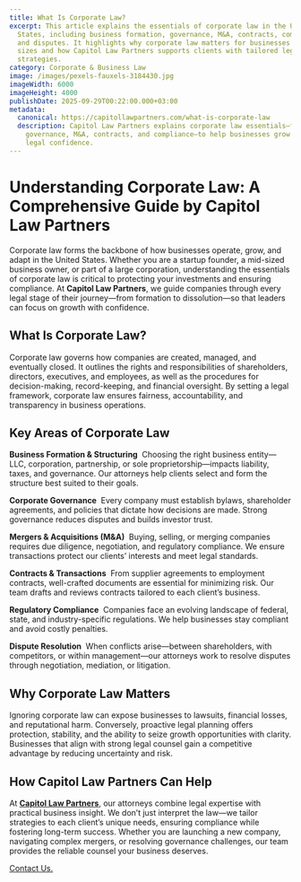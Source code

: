 ```yaml
---
title: What Is Corporate Law?
excerpt: This article explains the essentials of corporate law in the United
  States, including business formation, governance, M&A, contracts, compliance,
  and disputes. It highlights why corporate law matters for businesses of all
  sizes and how Capitol Law Partners supports clients with tailored legal
  strategies.
category: Corporate & Business Law
image: /images/pexels-fauxels-3184430.jpg
imageWidth: 6000
imageHeight: 4000
publishDate: 2025-09-29T00:22:00.000+03:00
metadata:
  canonical: https://capitollawpartners.com/what-is-corporate-law
  description: Capitol Law Partners explains corporate law essentials—formation,
    governance, M&A, contracts, and compliance—to help businesses grow with
    legal confidence.
---
```

# Understanding Corporate Law: A Comprehensive Guide by Capitol Law Partners

Corporate law forms the backbone of how businesses operate, grow, and adapt in the United States. Whether you are a startup founder, a mid-sized business owner, or part of a large corporation, understanding the essentials of corporate law is critical to protecting your investments and ensuring compliance. At **Capitol Law Partners**, we guide companies through every legal stage of their journey—from formation to dissolution—so that leaders can focus on growth with confidence.

## What Is Corporate Law?

Corporate law governs how companies are created, managed, and eventually closed. It outlines the rights and responsibilities of shareholders, directors, executives, and employees, as well as the procedures for decision-making, record-keeping, and financial oversight. By setting a legal framework, corporate law ensures fairness, accountability, and transparency in business operations.

## Key Areas of Corporate Law

**Business Formation & Structuring** 
 Choosing the right business entity—LLC, corporation, partnership, or sole proprietorship—impacts liability, taxes, and governance. Our attorneys help clients select and form the structure best suited to their goals. 

**Corporate Governance** 
 Every company must establish bylaws, shareholder agreements, and policies that dictate how decisions are made. Strong governance reduces disputes and builds investor trust. 

**Mergers & Acquisitions (M&A)** 
 Buying, selling, or merging companies requires due diligence, negotiation, and regulatory compliance. We ensure transactions protect our clients’ interests and meet legal standards. 

**Contracts & Transactions** 
 From supplier agreements to employment contracts, well-crafted documents are essential for minimizing risk. Our team drafts and reviews contracts tailored to each client’s business. 

**Regulatory Compliance** 
 Companies face an evolving landscape of federal, state, and industry-specific regulations. We help businesses stay compliant and avoid costly penalties. 

**Dispute Resolution** 
 When conflicts arise—between shareholders, with competitors, or within management—our attorneys work to resolve disputes through negotiation, mediation, or litigation. 

## Why Corporate Law Matters

Ignoring corporate law can expose businesses to lawsuits, financial losses, and reputational harm. Conversely, proactive legal planning offers protection, stability, and the ability to seize growth opportunities with clarity. Businesses that align with strong legal counsel gain a competitive advantage by reducing uncertainty and risk.

## How Capitol Law Partners Can Help

At **[Capitol Law Partners](https://capitollawpartners.com/)**, our attorneys combine legal expertise with practical business insight. We don’t just interpret the law—we tailor strategies to each client’s unique needs, ensuring compliance while fostering long-term success. Whether you are launching a new company, navigating complex mergers, or resolving governance challenges, our team provides the reliable counsel your business deserves.

[Contact Us.](https://api.whatsapp.com/send/?phone=12024402272&text&type=phone_number&app_absent=0)
